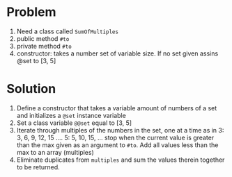 # Problem
1. Need a class called `SumOfMultiples`
  1. public method `#to`
  2. private method `#to`
  3. constructor: takes a number set of variable size. If no set given assins @set to [3, 5]

# Solution
1. Define a constructor that takes a variable amount of numbers of a set and initializes a `@set` instance variable
2. Set a class variable `@@set` equal to [3, 5]
3. Iterate through multiples of the numbers in the set, one at a time as in
  3: 3, 6, 9, 12, 15 ....
  5: 5, 10, 15, ...
  stop when the current value is greater than the max given as an argument to `#to`. Add all values less than the max to an array (multiples)
4. Eliminate duplicates from `multiples` and sum the values therein together to be returned.

